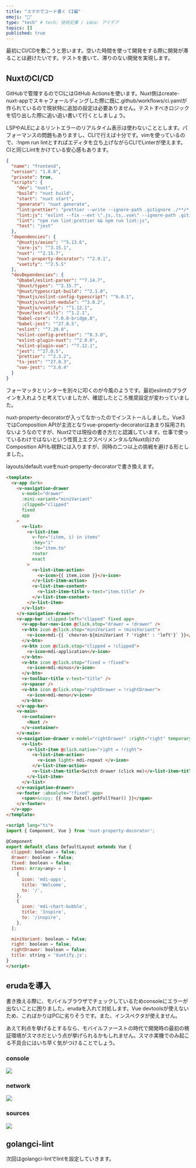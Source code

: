 ```yaml
---
title: "スマホでコード書く CI編"
emoji: "👻"
type: "tech" # tech: 技術記事 / idea: アイデア
topics: []
published: true
---
```


最初にCI/CDを敷こうと思います。空いた時間を使って開発をする際に開発が滞ることは避けたいです。テストを書いて、滞りのない開発を実現します。

## NuxtのCI/CD

GitHubで管理するのでCIにはGitHub Actionsを使います。Nuxt側はcreate-nuxt-appでスキャフォールディングした際に既に.github/workflows/ci.yamlが作られているので現状特に追加の設定は必要ありません。テストすべきロジックを切り出した際に追い追い書いて行くとしましょう。

LSPやALEによるリントエラーのリアルタイム表示は使わないこととします。パフォーマンスの問題もありますし、CLIで行えば十分です。vimを使っているので、:!npm run lintとすればエディタを立ち上げながらCLIでLinterが使えます。CIと同じLintをかけている安心感もあります。

```json
{
  "name": "frontend",
  "version": "1.0.0",
  "private": true,
  "scripts": {
    "dev": "nuxt",
    "build": "nuxt build",
    "start": "nuxt start",
    "generate": "nuxt generate",
    "lint:prettier": "prettier --write --ignore-path .gitignore ./**/*.{ts,js,vue}",
    "lint:js": "eslint --fix --ext \".js,.ts,.vue\" --ignore-path .gitignore .",
    "lint": "npm run lint:prettier && npm run lint:js",
    "test": "jest"
  },
  "dependencies": {
    "@nuxtjs/axios": "^5.13.6",
    "core-js": "^3.15.1",
    "nuxt": "^2.15.7",
    "nuxt-property-decorator": "^2.9.1",
    "vuetify": "^2.5.5"
  },
  "devDependencies": {
    "@babel/eslint-parser": "^7.14.7",
    "@nuxt/types": "^2.15.7",
    "@nuxt/typescript-build": "^2.1.0",
    "@nuxtjs/eslint-config-typescript": "^6.0.1",
    "@nuxtjs/eslint-module": "^3.0.2",
    "@nuxtjs/vuetify": "^1.12.1",
    "@vue/test-utils": "^1.2.1",
    "babel-core": "7.0.0-bridge.0",
    "babel-jest": "^27.0.5",
    "eslint": "^7.29.0",
    "eslint-config-prettier": "^8.3.0",
    "eslint-plugin-nuxt": "^2.0.0",
    "eslint-plugin-vue": "^7.12.1",
    "jest": "^27.0.5",
    "prettier": "^2.3.2",
    "ts-jest": "^27.0.3",
    "vue-jest": "^3.0.4"
  }
}
```

フォーマッタとリンターを別々に叩くのが今風のようです。最初eslintのプラグインを入れようと考えていましたが、確認したところ推奨設定が変わっていました。

nuxt-property-decoratorが入ってなかったのでインストールしました。Vue3ではComposition APIが主流となりvue-property-decoratorはあまり採用されないようなのですが、Nuxt2では現役の書き方だと認識しています。仕事で使っているわけではないという性質上エクスペリメンタルなNuxt向けのComposition APIも視野には入りますが、同時の二つ以上の挑戦を避ける形としました。

layouts/default.vueをnuxt-property-decoratorで書き換えます。

```html
<template>
  <v-app dark>
    <v-navigation-drawer
      v-model="drawer"
      :mini-variant="miniVariant"
      :clipped="clipped"
      fixed
      app
    >
      <v-list>
        <v-list-item
          v-for="(item, i) in items"
          :key="i"
          :to="item.to"
          router
          exact
        >
          <v-list-item-action>
            <v-icon>{{ item.icon }}</v-icon>
          </v-list-item-action>
          <v-list-item-content>
            <v-list-item-title v-text="item.title" />
          </v-list-item-content>
        </v-list-item>
      </v-list>
    </v-navigation-drawer>
    <v-app-bar :clipped-left="clipped" fixed app>
      <v-app-bar-nav-icon @click.stop="drawer = !drawer" />
      <v-btn icon @click.stop="miniVariant = !miniVariant">
        <v-icon>mdi-{{ `chevron-${miniVariant ? 'right' : 'left'}` }}</v-icon>
      </v-btn>
      <v-btn icon @click.stop="clipped = !clipped">
        <v-icon>mdi-application</v-icon>
      </v-btn>
      <v-btn icon @click.stop="fixed = !fixed">
        <v-icon>mdi-minus</v-icon>
      </v-btn>
      <v-toolbar-title v-text="title" />
      <v-spacer />
      <v-btn icon @click.stop="rightDrawer = !rightDrawer">
        <v-icon>mdi-menu</v-icon>
      </v-btn>
    </v-app-bar>
    <v-main>
      <v-container>
        <Nuxt />
      </v-container>
    </v-main>
    <v-navigation-drawer v-model="rightDrawer" :right="right" temporary fixed>
      <v-list>
        <v-list-item @click.native="right = !right">
          <v-list-item-action>
            <v-icon light> mdi-repeat </v-icon>
          </v-list-item-action>
          <v-list-item-title>Switch drawer (click me)</v-list-item-title>
        </v-list-item>
      </v-list>
    </v-navigation-drawer>
    <v-footer :absolute="!fixed" app>
      <span>&copy; {{ new Date().getFullYear() }}</span>
    </v-footer>
  </v-app>
</template>

<script lang="ts">
import { Component, Vue } from 'nuxt-property-decorator';

@Component
export default class DefaultLayout extends Vue {
  clipped: boolean = false;
  drawer: boolean = false;
  fixed: boolean = false;
  items: Array<any> = [
    {
      icon: 'mdi-apps',
      title: 'Welcome',
      to: '/',
    },
    {
      icon: 'mdi-chart-bubble',
      title: 'Inspire',
      to: '/inspire',
    },
  ];

  miniVariant: boolean = false;
  right: boolean = false;
  rightDrawer: boolean = false;
  title: string = 'Vuetify.js';
}
</script>
```

## erudaを導入

書き換える際に、モバイルブラウザでチェックしているためconsoleにエラーが出ないことに困りました。erudaを入れて対処します。Vue devtoolsが使えないため、こればかりはPCに劣りそうです。また、インスペクタが使えません。

あえて利点を挙げるとするなら、モバイルファーストの時代で開発時の最初の検証環境がスマホだという点が挙げられるかもしれません。スマホ実機でのみ起こる不具合にはいち早く気がつけることでしょう。

### console

![](https://storage.googleapis.com/zenn-user-upload/1e46d7e8fd6c9a775367fec7.png)

### network

![](https://storage.googleapis.com/zenn-user-upload/b71611b8fab682b5a288c311.png)

### sources

![](https://storage.googleapis.com/zenn-user-upload/41f6f77fd9ac92844154d24c.png)

## golangci-lint

次回はgolangci-lintでlintを設定していきます。
